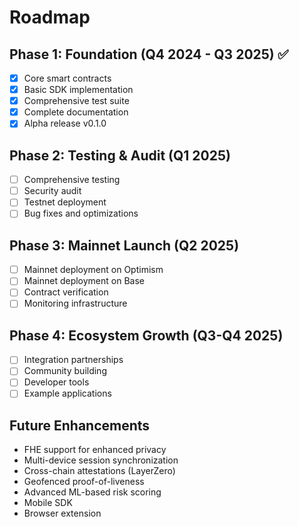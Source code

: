 # Roadmap

## Phase 1: Foundation (Q4 2024 - Q3 2025) ✅
- [x] Core smart contracts
- [x] Basic SDK implementation
- [x] Comprehensive test suite
- [x] Complete documentation
- [x] Alpha release v0.1.0

## Phase 2: Testing & Audit (Q1 2025)
- [ ] Comprehensive testing
- [ ] Security audit
- [ ] Testnet deployment
- [ ] Bug fixes and optimizations

## Phase 3: Mainnet Launch (Q2 2025)
- [ ] Mainnet deployment on Optimism
- [ ] Mainnet deployment on Base
- [ ] Contract verification
- [ ] Monitoring infrastructure

## Phase 4: Ecosystem Growth (Q3-Q4 2025)
- [ ] Integration partnerships
- [ ] Community building
- [ ] Developer tools
- [ ] Example applications

## Future Enhancements
- FHE support for enhanced privacy
- Multi-device session synchronization
- Cross-chain attestations (LayerZero)
- Geofenced proof-of-liveness
- Advanced ML-based risk scoring
- Mobile SDK
- Browser extension

